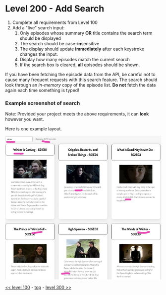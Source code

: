 # Level 200 - Add Search

1. Complete all requirements from Level 100
1. Add a "live" search input:
   1. Only episodes whose summary **OR** title contains the search term should be displayed
   1. The search should be case-**in**sensitive
   1. The display should update **immediately** after each keystroke changes the input.
   1. Display how many episodes match the current search
   1. If the search box is cleared, **all** episodes should be shown.

If you have been fetching the episode data from the API, be careful not to cause many frequent requests with this search feature. The search should look through an _in-memory_ copy of the episode list. **Do not** fetch the data again each time something is typed!

### Example screenshot of search

Note: Provided your project meets the above requirements, it can **look** however you want.

Here is one example layout.

![Example Search screenshot](./example-screenshots/example-search.jpg)

[<< level 100](./level-100.md) - [top](./readme.md) - [level 300 >>](./level-300.md)
